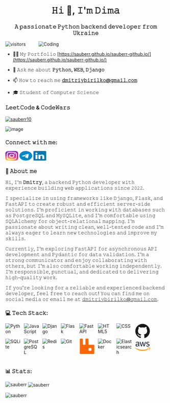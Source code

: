<h1 align="center"> 𝙷𝚒 👋, 𝙸'𝚖 𝙳𝚒𝚖𝚊 </h1>
<h3 align="center">𝙰 𝚙𝚊𝚜𝚜𝚒𝚘𝚗𝚊𝚝𝚎 𝙿𝚢𝚝𝚑𝚘𝚗 𝚋𝚊𝚌𝚔𝚎𝚗𝚍 𝚍𝚎𝚟𝚎𝚕𝚘𝚙𝚎𝚛 𝚏𝚛𝚘𝚖 𝚄𝚔𝚛𝚊𝚒𝚗𝚎</h3>

<img align="right" alt="Coding" width="400" src="https://user-images.githubusercontent.com/74038190/212749171-b84692a8-2b04-4e3b-93ca-ac14705da224.gif">

![visitors](https://vbr.nathanchung.dev/badge?page_id=Sauberr.Sauberr&color=00BFFF)

- 👨‍💻 𝙼𝚢 𝙿𝚘𝚛𝚝𝚏𝚘𝚕𝚒𝚘 [https://sauberr.github.io/sauberr-github.io/](https://sauberr.github.io/sauberr-github.io/)

- 💬 𝙰𝚜𝚔 𝚖𝚎 𝚊𝚋𝚘𝚞𝚝 **𝙿𝚢𝚝𝚑𝚘𝚗, 𝚆𝙴𝙱, 𝙳𝚓𝚊𝚗𝚐𝚘**

- 📫 𝙷𝚘𝚠 𝚝𝚘 𝚛𝚎𝚊𝚌𝚑 𝚖𝚎 **𝚍𝚖𝚒𝚝𝚛𝚒𝚢𝚋𝚒𝚛𝚒𝚕𝚔𝚘@𝚐𝚖𝚊𝚒𝚕.𝚌𝚘𝚖**

- 🎓 𝚂𝚝𝚞𝚍𝚎𝚗𝚝 𝚘𝚏 𝙲𝚘𝚖𝚙𝚞𝚝𝚎𝚛 𝚂𝚌𝚒𝚎𝚗𝚌𝚎

<h3 align="left">𝙻𝚎𝚎𝚝𝙲𝚘𝚍𝚎 & 𝙲𝚘𝚍𝚎𝚆𝚊𝚛𝚜</h3>
<p align="left">
<a href="https://www.leetcode.com/sauberr10" target="blank"><img align="center" src="https://raw.githubusercontent.com/rahuldkjain/github-profile-readme-generator/master/src/images/icons/Social/leet-code.svg" alt="sauberr10" height="30" width="40" /></a>
</p>

![image](https://www.codewars.com/users/Sauberr/badges/large)

<h3 align="left">𝙲𝚘𝚗𝚗𝚎𝚌𝚝 𝚠𝚒𝚝𝚑 𝚖𝚎:</h3>
<p align="left">
<a href="https://www.instagram.com/1_birilko_dmitriy_1/" target="blank"><img align="center" src="https://github.com/wle8300/instagram-logo/blob/master/logo.svg" alt="sauberr10" height="30" width="40" /></a>
<a href="https://t.me/DimaBirilko" target="blank"><img align="center" src="https://github.com/CLorant/readme-social-icons/blob/main/medium/filled/telegram.svg" alt="sauberr10" height="30" width="40" /></a>
<a href="https://www.linkedin.com/in/%D0%B4%D0%B8%D0%BC%D0%B0-%D0%B1%D0%B8%D1%80%D0%B8%D0%BB%D0%BA%D0%BE-660914286/" target="blank"><img align="center" src="https://github.com/CLorant/readme-social-icons/blob/main/medium/filled/linkedin.svg" alt="sauberr10" height="30" width="40" /></a>
</p>

<h3 align="left">💬 𝙰𝚋𝚘𝚞𝚝 𝚖𝚎</h3>

𝙷𝚒, 𝙸'𝚖 **𝙳𝚖𝚒𝚝𝚛𝚢**, 𝚊 𝚋𝚊𝚌𝚔𝚎𝚗𝚍 𝙿𝚢𝚝𝚑𝚘𝚗 𝚍𝚎𝚟𝚎𝚕𝚘𝚙𝚎𝚛 𝚠𝚒𝚝𝚑 𝚎𝚡𝚙𝚎𝚛𝚒𝚎𝚗𝚌𝚎 𝚋𝚞𝚒𝚕𝚍𝚒𝚗𝚐 𝚠𝚎𝚋 𝚊𝚙𝚙𝚕𝚒𝚌𝚊𝚝𝚒𝚘𝚗𝚜 𝚜𝚒𝚗𝚌𝚎 𝟸𝟶𝟸𝟸. 

𝙸 𝚜𝚙𝚎𝚌𝚒𝚊𝚕𝚒𝚣𝚎 𝚒𝚗 𝚞𝚜𝚒𝚗𝚐 𝚏𝚛𝚊𝚖𝚎𝚠𝚘𝚛𝚔𝚜 𝚕𝚒𝚔𝚎 𝙳𝚓𝚊𝚗𝚐𝚘, 𝙵𝚕𝚊𝚜𝚔, 𝚊𝚗𝚍 𝙵𝚊𝚜𝚝𝙰𝙿𝙸 𝚝𝚘 𝚌𝚛𝚎𝚊𝚝𝚎 𝚛𝚘𝚋𝚞𝚜𝚝 𝚊𝚗𝚍 𝚎𝚏𝚏𝚒𝚌𝚒𝚎𝚗𝚝 𝚜𝚎𝚛𝚟𝚎𝚛-𝚜𝚒𝚍𝚎 𝚜𝚘𝚕𝚞𝚝𝚒𝚘𝚗𝚜. 𝙸'𝚖 𝚙𝚛𝚘𝚏𝚒𝚌𝚒𝚎𝚗𝚝 𝚒𝚗 𝚠𝚘𝚛𝚔𝚒𝚗𝚐 𝚠𝚒𝚝𝚑 𝚍𝚊𝚝𝚊𝚋𝚊𝚜𝚎𝚜 𝚜𝚞𝚌𝚑 𝚊𝚜 𝙿𝚘𝚜𝚝𝚐𝚛𝚎𝚂𝚀𝙻 𝚊𝚗𝚍 𝙼𝚢𝚂𝚀𝙻𝚒𝚝𝚎, 𝚊𝚗𝚍 𝙸'𝚖 𝚌𝚘𝚖𝚏𝚘𝚛𝚝𝚊𝚋𝚕𝚎 𝚞𝚜𝚒𝚗𝚐 𝚂𝚀𝙻𝙰𝚕𝚌𝚑𝚎𝚖𝚢 𝚏𝚘𝚛 𝚘𝚋𝚓𝚎𝚌𝚝-𝚛𝚎𝚕𝚊𝚝𝚒𝚘𝚗𝚊𝚕 𝚖𝚊𝚙𝚙𝚒𝚗𝚐. 𝙸'𝚖 𝚙𝚊𝚜𝚜𝚒𝚘𝚗𝚊𝚝𝚎 𝚊𝚋𝚘𝚞𝚝 𝚠𝚛𝚒𝚝𝚒𝚗𝚐 𝚌𝚕𝚎𝚊𝚗, 𝚠𝚎𝚕𝚕-𝚝𝚎𝚜𝚝𝚎𝚍 𝚌𝚘𝚍𝚎 𝚊𝚗𝚍 𝙸'𝚖 𝚊𝚕𝚠𝚊𝚢𝚜 𝚎𝚊𝚐𝚎𝚛 𝚝𝚘 𝚕𝚎𝚊𝚛𝚗 𝚗𝚎𝚠 𝚝𝚎𝚌𝚑𝚗𝚘𝚕𝚘𝚐𝚒𝚎𝚜 𝚊𝚗𝚍 𝚒𝚖𝚙𝚛𝚘𝚟𝚎 𝚖𝚢 𝚜𝚔𝚒𝚕𝚕𝚜.

𝙲𝚞𝚛𝚛𝚎𝚗𝚝𝚕𝚢, 𝙸'𝚖 𝚎𝚡𝚙𝚕𝚘𝚛𝚒𝚗𝚐 𝙵𝚊𝚜𝚝𝙰𝙿𝙸 𝚏𝚘𝚛 𝚊𝚜𝚢𝚗𝚌𝚑𝚛𝚘𝚗𝚘𝚞𝚜 𝙰𝙿𝙸 𝚍𝚎𝚟𝚎𝚕𝚘𝚙𝚖𝚎𝚗𝚝 𝚊𝚗𝚍 𝙿𝚢𝚍𝚊𝚗𝚝𝚒𝚌 𝚏𝚘𝚛 𝚍𝚊𝚝𝚊 𝚟𝚊𝚕𝚒𝚍𝚊𝚝𝚒𝚘𝚗. 𝙸'𝚖 𝚊 𝚜𝚝𝚛𝚘𝚗𝚐 𝚌𝚘𝚖𝚖𝚞𝚗𝚒𝚌𝚊𝚝𝚘𝚛 𝚊𝚗𝚍 𝚎𝚗𝚓𝚘𝚢 𝚌𝚘𝚕𝚕𝚊𝚋𝚘𝚛𝚊𝚝𝚒𝚗𝚐 𝚠𝚒𝚝𝚑 𝚘𝚝𝚑𝚎𝚛𝚜, 𝚋𝚞𝚝 𝙸'𝚖 𝚊𝚕𝚜𝚘 𝚌𝚘𝚖𝚏𝚘𝚛𝚝𝚊𝚋𝚕𝚎 𝚠𝚘𝚛𝚔𝚒𝚗𝚐 𝚒𝚗𝚍𝚎𝚙𝚎𝚗𝚍𝚎𝚗𝚝𝚕𝚢. 𝙸'𝚖 𝚛𝚎𝚜𝚙𝚘𝚗𝚜𝚒𝚋𝚕𝚎, 𝚙𝚞𝚗𝚌𝚝𝚞𝚊𝚕, 𝚊𝚗𝚍 𝚍𝚎𝚍𝚒𝚌𝚊𝚝𝚎𝚍 𝚝𝚘 𝚍𝚎𝚕𝚒𝚟𝚎𝚛𝚒𝚗𝚐 𝚑𝚒𝚐𝚑-𝚚𝚞𝚊𝚕𝚒𝚝𝚢 𝚠𝚘𝚛𝚔.

𝙸𝚏 𝚢𝚘𝚞'𝚛𝚎 𝚕𝚘𝚘𝚔𝚒𝚗𝚐 𝚏𝚘𝚛 𝚊 𝚛𝚎𝚕𝚒𝚊𝚋𝚕𝚎 𝚊𝚗𝚍 𝚎𝚡𝚙𝚎𝚛𝚒𝚎𝚗𝚌𝚎𝚍 𝚋𝚊𝚌𝚔𝚎𝚗𝚍 𝚍𝚎𝚟𝚎𝚕𝚘𝚙𝚎𝚛, 𝚏𝚎𝚎𝚕 𝚏𝚛𝚎𝚎 𝚝𝚘 𝚛𝚎𝚊𝚌𝚑 𝚘𝚞𝚝! 𝚈𝚘𝚞 𝚌𝚊𝚗 𝚏𝚒𝚗𝚍 𝚖𝚎 𝚘𝚗 𝚜𝚘𝚌𝚒𝚊𝚕 𝚖𝚎𝚍𝚒𝚊 𝚘𝚛 𝚎𝚖𝚊𝚒𝚕 𝚖𝚎 𝚊𝚝 𝚍𝚖𝚒𝚝𝚛𝚒𝚢𝚋𝚒𝚛𝚒𝚕𝚔𝚘@𝚐𝚖𝚊𝚒𝚕.𝚌𝚘𝚖.


<h3 align="left">💻  𝚃𝚎𝚌𝚑 𝚂𝚝𝚊𝚌𝚔:</h3>
<a href="https://www.python.org/" target="_blank" rel="noreferrer"> <img align="left" alt="Python" width="48px" style="padding-right:10px;" src="https://cdn.jsdelivr.net/gh/devicons/devicon/icons/python/python-original.svg" /> </a>
<a href="https://developer.mozilla.org/en-US/docs/Web/JavaScript" target="_blank" rel="noreferrer"> <img align="left" alt="JavaScript" width="48px" style="padding-right:10px;" src="https://cdn.jsdelivr.net/gh/devicons/devicon/icons/javascript/javascript-original.svg" /> </a>
<a href="https://www.djangoproject.com/" target="_blank" rel="noreferrer"> <img align="left" alt="Django" width="48px" style="padding-right:10px;" src="https://cdn.jsdelivr.net/gh/devicons/devicon/icons/django/django-plain.svg" /> </a>
<a href="https://flask.palletsprojects.com/en/stable/" target="_blank" rel="noreferrer"> <img align="left" alt="Flask" width="48px" style="padding-right:10px;" src="https://cdn.jsdelivr.net/gh/devicons/devicon/icons/flask/flask-original.svg" /> </a>
<a href="https://fastapi.tiangolo.com/" target="_blank" rel="noreferrer"> <img align="left" alt="FastAPI" width="48px" style="padding-right:10px;" src="https://cdn.jsdelivr.net/gh/devicons/devicon/icons/fastapi/fastapi-plain.svg" /> </a>
<a href="https://www.w3.org/html/" target="_blank" rel="noreferrer"> <img align="left" alt="HTML5" width="48px" style="padding-right:10px;" src="https://cdn.jsdelivr.net/gh/devicons/devicon/icons/html5/html5-plain.svg" /> </a>
<a href="https://www.w3schools.com/css/" target="_blank" rel="noreferrer"> <img align="left" alt="CSS" width="48px" style="padding-right:10px;" src="https://cdn.jsdelivr.net/gh/devicons/devicon/icons/css3/css3-plain.svg" /> </a>
<a href="https://github.com/" target="_blank" rel="noreferrer"> <img align="left" alt="GitHub" width="48px" style="padding-right:10px;" src="https://github.com/devicons/devicon/blob/v2.16.0/icons/github/github-original.svg" /> </a>
<a href="https://www.sqlite.org/" target="_blank" rel="noreferrer"> <img align="left" alt="SQLite" width="48px" style="padding-right:10px;" src="https://cdn.jsdelivr.net/gh/devicons/devicon/icons/sqlite/sqlite-plain.svg" /> </a>
<a href="https://www.postgresql.org/" target="_blank" rel="noreferrer"> <img align="left" alt="PostgreSQL" width="48px" style="padding-right:10px;" src="https://cdn.jsdelivr.net/gh/devicons/devicon/icons/postgresql/postgresql-plain.svg" /> </a>
<a href="https://redis.io/downloads/" target="_blank" rel="noreferrer"> <img align="left" alt="Redis" width="48px" style="padding-right:10px;" src="https://cdn.jsdelivr.net/gh/devicons/devicon/icons/redis/redis-plain.svg" /> </a>
<a href="https://git-scm.com/" target="_blank" rel="noreferrer"> <img align="left" alt="Git" width="48px" style="padding-right:10px;" src="https://cdn.jsdelivr.net/gh/devicons/devicon/icons/git/git-plain.svg" /> </a>
<a href="https://www.rabbitmq.com/" target="_blank" rel="noreferrer"> <img align="left" alt="RabbitMQ" width="48px" style="padding-right:10px;" src="https://github.com/devicons/devicon/blob/v2.16.0/icons/rabbitmq/rabbitmq-original.svg" /> </a>
<a href="https://www.docker.com/" target="_blank" rel="noreferrer"> <img align="left" alt="Docker" width="48px" style="padding-right:10px;" src="https://cdn.jsdelivr.net/gh/devicons/devicon/icons/docker/docker-plain.svg" /> </a>
<a href="https://www.elastic.co/elasticsearch" target="_blank" rel="noreferrer"> <img align="left" alt="Elasticsearch" width="48px" style="padding-right:10px;" src="https://cdn.jsdelivr.net/gh/devicons/devicon/icons/elasticsearch/elasticsearch-plain.svg" /> </a>
<a href="https://aws.amazon.com" target="_blank" rel="noreferrer"> <img src="https://raw.githubusercontent.com/devicons/devicon/master/icons/amazonwebservices/amazonwebservices-original-wordmark.svg" alt="aws" width="48" height="48" style="padding-right:10px;" /> </a>


<br clear="left"/>
<br clear="left"/>

<h3 align="left">📊 𝚂𝚝𝚊𝚝𝚜: </h3>

<p><img align="left" src="https://github-readme-stats.vercel.app/api/top-langs?username=sauberr&show_icons=true&locale=en&layout=compact" alt="sauberr" /></p>

<p>&nbsp;<img align="center" src="https://github-readme-stats.vercel.app/api?username=sauberr&show_icons=true&locale=en" alt="sauberr" /></p>

<p><img align="center" src="https://github-readme-streak-stats.herokuapp.com/?user=sauberr&" alt="sauberr" /></p>
